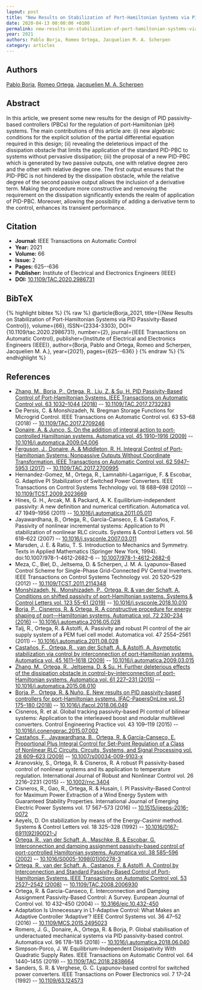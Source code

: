 ```yaml
---
layout: post
title: "New Results on Stabilization of Port-Hamiltonian Systems via PID Passivity-Based Control"
date: 2020-04-13 00:00:00 +0100
permalink: new-results-on-stabilization-of-port-hamiltonian-systems-via-pid-passivity-based-control
year: 2021
authors: Pablo Borja, Romeo Ortega, Jacquelien M. A. Scherpen
category: articles
---
```

 
## Authors
[Pablo Borja](authors/luis-pablo-borja), [Romeo Ortega](authors/romeo-ortega), [Jacquelien M. A. Scherpen](authors/jacquelien-m-a-scherpen)
 
## Abstract
In this article, we present some new results for the design of PID passivity-based controllers (PBCs) for the regulation of port-Hamiltonian (pH) systems. The main contributions of this article are: (i) new algebraic conditions for the explicit solution of the partial differential equation required in this design; (ii) revealing the deleterious impact of the dissipation obstacle that limits the application of the standard PID-PBC to systems without pervasive dissipation; (iii) the proposal of a new PID-PBC which is generated by two passive outputs, one with relative degree zero and the other with relative degree one. The first output ensures that the PID-PBC is not hindered by the dissipation obstacle, while the relative degree of the second passive output allows the inclusion of a derivative term. Making the procedure more constructive and removing the requirement on the dissipation significantly extends the realm of application of PID-PBC. Moreover, allowing the possibility of adding a derivative term to the control, enhances its transient performance.
 
## Citation
- **Journal:** IEEE Transactions on Automatic Control
- **Year:** 2021
- **Volume:** 66
- **Issue:** 2
- **Pages:** 625--636
- **Publisher:** Institute of Electrical and Electronics Engineers (IEEE)
- **DOI:** [10.1109/TAC.2020.2986731](https://doi.org/10.1109/TAC.2020.2986731)
 
## BibTeX
{% highlight bibtex %}
{% raw %}
@article{Borja_2021,
  title={{New Results on Stabilization of Port-Hamiltonian Systems via PID Passivity-Based Control}},
  volume={66},
  ISSN={2334-3303},
  DOI={10.1109/tac.2020.2986731},
  number={2},
  journal={IEEE Transactions on Automatic Control},
  publisher={Institute of Electrical and Electronics Engineers (IEEE)},
  author={Borja, Pablo and Ortega, Romeo and Scherpen, Jacquelien M. A.},
  year={2021},
  pages={625--636}
}
{% endraw %}
{% endhighlight %}
 
## References
- [Zhang, M., Borja, P., Ortega, R., Liu, Z. & Su, H. PID Passivity-Based Control of Port-Hamiltonian Systems. IEEE Transactions on Automatic Control vol. 63 1032–1044 (2018)](pid-passivity-based-control-of-port-hamiltonian-systems) -- [10.1109/TAC.2017.2732283](https://doi.org/10.1109/TAC.2017.2732283)
- De Persis, C. & Monshizadeh, N. Bregman Storage Functions for Microgrid Control. IEEE Transactions on Automatic Control vol. 63 53–68 (2018) -- [10.1109/TAC.2017.2709246](https://doi.org/10.1109/TAC.2017.2709246)
- [Donaire, A. & Junco, S. On the addition of integral action to port-controlled Hamiltonian systems. Automatica vol. 45 1910–1916 (2009)](on-the-addition-of-integral-action-to-port-controlled-hamiltonian-systems) -- [10.1016/j.automatica.2009.04.006](https://doi.org/10.1016/j.automatica.2009.04.006)
- [Ferguson, J., Donaire, A. & Middleton, R. H. Integral Control of Port-Hamiltonian Systems: Nonpassive Outputs Without Coordinate Transformation. IEEE Transactions on Automatic Control vol. 62 5947–5953 (2017)](integral-control-of-port-hamiltonian-systems-nonpassive-outputs-without-coordinate-transformation) -- [10.1109/TAC.2017.2700995](https://doi.org/10.1109/TAC.2017.2700995)
- Hernandez-Gomez, M., Ortega, R., Lamnabhi-Lagarrigue, F. & Escobar, G. Adaptive PI Stabilization of Switched Power Converters. IEEE Transactions on Control Systems Technology vol. 18 688–698 (2010) -- [10.1109/TCST.2009.2023669](https://doi.org/10.1109/TCST.2009.2023669)
- Hines, G. H., Arcak, M. & Packard, A. K. Equilibrium-independent passivity: A new definition and numerical certification. Automatica vol. 47 1949–1956 (2011) -- [10.1016/j.automatica.2011.05.011](https://doi.org/10.1016/j.automatica.2011.05.011)
- Jayawardhana, B., Ortega, R., García-Canseco, E. & Castaños, F. Passivity of nonlinear incremental systems: Application to PI stabilization of nonlinear RLC circuits. Systems &amp; Control Letters vol. 56 618–622 (2007) -- [10.1016/j.sysconle.2007.03.011](https://doi.org/10.1016/j.sysconle.2007.03.011)
- Marsden, J. E. & Ratiu, T. S. Introduction to Mechanics and Symmetry. Texts in Applied Mathematics (Springer New York, 1994). doi:10.1007/978-1-4612-2682-6 -- [10.1007/978-1-4612-2682-6](https://doi.org/10.1007/978-1-4612-2682-6)
- Meza, C., Biel, D., Jeltsema, D. & Scherpen, J. M. A. Lyapunov-Based Control Scheme for Single-Phase Grid-Connected PV Central Inverters. IEEE Transactions on Control Systems Technology vol. 20 520–529 (2012) -- [10.1109/TCST.2011.2114348](https://doi.org/10.1109/TCST.2011.2114348)
- [Monshizadeh, N., Monshizadeh, P., Ortega, R. & van der Schaft, A. Conditions on shifted passivity of port-Hamiltonian systems. Systems &amp; Control Letters vol. 123 55–61 (2019)](conditions-on-shifted-passivity-of-port-hamiltonian-systems) -- [10.1016/j.sysconle.2018.10.010](https://doi.org/10.1016/j.sysconle.2018.10.010)
- [Borja, P., Cisneros, R. & Ortega, R. A constructive procedure for energy shaping of port—Hamiltonian systems. Automatica vol. 72 230–234 (2016)](a-constructive-procedure-for-energy-shaping-of-port-hamiltonian-systems) -- [10.1016/j.automatica.2016.05.028](https://doi.org/10.1016/j.automatica.2016.05.028)
- Talj, R., Ortega, R. & Astolfi, A. Passivity and robust PI control of the air supply system of a PEM fuel cell model. Automatica vol. 47 2554–2561 (2011) -- [10.1016/j.automatica.2011.08.028](https://doi.org/10.1016/j.automatica.2011.08.028)
- [Castaños, F., Ortega, R., van der Schaft, A. & Astolfi, A. Asymptotic stabilization via control by interconnection of port-Hamiltonian systems. Automatica vol. 45 1611–1618 (2009)](asymptotic-stabilization-via-control-by-interconnection-of-port-hamiltonian-systems) -- [10.1016/j.automatica.2009.03.015](https://doi.org/10.1016/j.automatica.2009.03.015)
- [Zhang, M., Ortega, R., Jeltsema, D. & Su, H. Further deleterious effects of the dissipation obstacle in control-by-interconnection of port-Hamiltonian systems. Automatica vol. 61 227–231 (2015)](further-deleterious-effects-of-the-dissipation-obstacle-in-control-by-interconnection-of-port-hamiltonian-systems) -- [10.1016/j.automatica.2015.08.010](https://doi.org/10.1016/j.automatica.2015.08.010)
- [Borja, P., Ortega, R. & Nuño, E. New results on PID passivity-based controllers for port-Hamiltonian systems. IFAC-PapersOnLine vol. 51 175–180 (2018)](new-results-on-pid-passivity-based-controllers-for-port-hamiltonian-systems) -- [10.1016/j.ifacol.2018.06.049](https://doi.org/10.1016/j.ifacol.2018.06.049)
- Cisneros, R. et al. Global tracking passivity-based PI control of bilinear systems: Application to the interleaved boost and modular multilevel converters. Control Engineering Practice vol. 43 109–119 (2015) -- [10.1016/j.conengprac.2015.07.002](https://doi.org/10.1016/j.conengprac.2015.07.002)
- [Castaños, F., Jayawardhana, B., Ortega, R. & García-Canseco, E. Proportional Plus Integral Control for Set-Point Regulation of a Class of Nonlinear RLC Circuits. Circuits, Systems, and Signal Processing vol. 28 609–623 (2009)](proportional-plus-integral-control-for-set-point-regulation-of-a-class-of-nonlinear-rlc-circuits) -- [10.1007/s00034-009-9103-x](https://doi.org/10.1007/s00034-009-9103-x)
- Aranovskiy, S., Ortega, R. & Cisneros, R. A robust PI passivity-based control of nonlinear systems and its application to temperature regulation. International Journal of Robust and Nonlinear Control vol. 26 2216–2231 (2015) -- [10.1002/rnc.3404](https://doi.org/10.1002/rnc.3404)
- Cisneros, R., Gao, R., Ortega, R. & Husain, I. PI Passivity-Based Control for Maximum Power Extraction of a Wind Energy System with Guaranteed Stability Properties. International Journal of Emerging Electric Power Systems vol. 17 567–573 (2016) -- [10.1515/ijeeps-2016-0072](https://doi.org/10.1515/ijeeps-2016-0072)
- Aeyels, D. On stabilization by means of the Energy-Casimir method. Systems &amp; Control Letters vol. 18 325–328 (1992) -- [10.1016/0167-6911(92)90021-J](https://doi.org/10.1016/0167-6911(92)90021-J)
- [Ortega, R., van der Schaft, A., Maschke, B. & Escobar, G. Interconnection and damping assignment passivity-based control of port-controlled Hamiltonian systems. Automatica vol. 38 585–596 (2002)](interconnection-and-damping-assignment-passivity-based-control-of-port-controlled-hamiltonian-systems) -- [10.1016/S0005-1098(01)00278-3](https://doi.org/10.1016/S0005-1098(01)00278-3)
- [Ortega, R., van der Schaft, A., Castanos, F. & Astolfi, A. Control by Interconnection and Standard Passivity-Based Control of Port-Hamiltonian Systems. IEEE Transactions on Automatic Control vol. 53 2527–2542 (2008)](control-by-interconnection-and-standard-passivity-based-control-of-port-hamiltonian-systems) -- [10.1109/TAC.2008.2006930](https://doi.org/10.1109/TAC.2008.2006930)
- Ortega, R. & García-Canseco, E. Interconnection and Damping Assignment Passivity-Based Control: A Survey. European Journal of Control vol. 10 432–450 (2004) -- [10.3166/ejc.10.432-450](https://doi.org/10.3166/ejc.10.432-450)
- Adaptation Is Unnecessary in L1-Adaptive Control: What Makes an Adaptive Controller ‘Adaptive’? IEEE Control Systems vol. 36 47–52 (2016) -- [10.1109/MCS.2015.2495023](https://doi.org/10.1109/MCS.2015.2495023)
- Romero, J. G., Donaire, A., Ortega, R. & Borja, P. Global stabilisation of underactuated mechanical systems via PID passivity-based control. Automatica vol. 96 178–185 (2018) -- [10.1016/j.automatica.2018.06.040](https://doi.org/10.1016/j.automatica.2018.06.040)
- Simpson-Porco, J. W. Equilibrium-Independent Dissipativity With Quadratic Supply Rates. IEEE Transactions on Automatic Control vol. 64 1440–1455 (2019) -- [10.1109/TAC.2018.2838664](https://doi.org/10.1109/TAC.2018.2838664)
- Sanders, S. R. & Verghese, G. C. Lyapunov-based control for switched power converters. IEEE Transactions on Power Electronics vol. 7 17–24 (1992) -- [10.1109/63.124573](https://doi.org/10.1109/63.124573)

